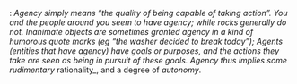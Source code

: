: _Agency _simply means “the quality of being capable of taking action”. You and the people around you seem to have agency; while rocks generally do not. Inanimate objects are sometimes granted agency in a kind of humorous quote marks (eg “the washer decided to break today”); Agents _(entities that have agency) have_ goals _or_ purposes_, and the actions they take are seen as being in pursuit of these goals. Agency thus implies some rudimentary_ rationality_, and a degree of _autonomy_.